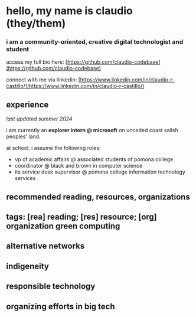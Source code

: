 # hello, my name is claudio (they/them)
### i am a community-oriented, creative digital technologist and student
access my full bio here: [https://github.com/claudio-codebase](https://github.com/claudio-codebase)

connect with me via linkedin: [https://www.linkedin.com/in/claudio-r-castillo/](https://www.linkedin.com/in/claudio-r-castillo/)

## experience
_last updated summer 2024_

i am currently an **explorer intern @ microsoft** on unceded coast salish peoples' land.

at school, i assume the following roles: 
- vp of academic affairs @ associated students of pomona college
- coordinator @ black and brown in computer science
- its service desk supervisor @ pomona college information technology services

## recommended reading, resources, organizations
tags: [rea] reading; [res] resource; [org] organization
**green computing**
- 
**alternative networks**
-
**indigeneity**
-
**responsible technology**
-
**organizing efforts in big tech**
-
